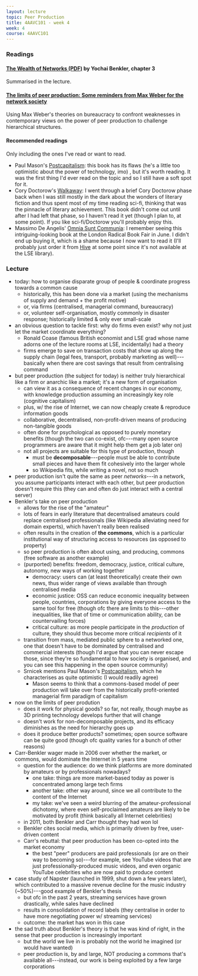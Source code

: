 ```yaml
---
layout: lecture
topic: Peer Production
title: 4AAVC101 - week 4
week: 4
course: 4AAVC101
---
```


### Readings

#### [The Wealth of Networks (PDF)](http://www.benkler.org/Benkler_Wealth_Of_Networks.pdf) by Yochai Benkler, chapter 3

Summarised in the lecture.

#### [The limits of peer production: Some reminders from Max Weber for the network society](http://journals.sagepub.com/doi/abs/10.1177/1461444810370951)

Using Max Weber's theories on bureaucracy to confront weaknesses in contemporary views on the power of peer production to challenge hierarchical structures.

#### Recommended readings

Only including the ones I've read or want to read.

* Paul Mason's [Postcapitalism](https://www.goodreads.com/book/show/24878857-postcapitalism):
  this book has its flaws (he's a little too optimistic about the power of
  technology, imo) , but it's worth reading. It was the first thing I'd ever
  read on the topic and so I still have a soft spot for it.
* Cory Doctorow's [Walkaway](https://www.goodreads.com/book/show/30139664-walkaway): I went
  through a brief Cory Doctorow phase back when I was still mostly in the dark
  about the wonders of literary fiction and thus spent most of my time reading
  sci-fi, thinking that was the pinnacle of literary achievement. This book
  didn't come out until after I had left that phase, so I haven't read it yet
  (though I plan to, at some point). If you like sci-fi/Doctorow you'll
  probably enjoy this.
* Massimo De Angelis' [Omnia Sunt Communia](https://www.goodreads.com/book/show/31573684-omnia-sunt-communia):
  I remember seeing this intriguing-looking book at the London Radical Book
  Fair in June. I didn't end up buying it, which is a shame because I now want
  to read it (I'll probably just order it from [Hive](https://www.hive.co.uk)
  at some point since it's not available at the LSE library).

### Lecture

* today: how to organise disparate group of people & coordinate progress towards a common cause
  * historically, this has been done via a market (using the mechanisms of supply and demand + the profit motive)
  * or, via firms (centralised, managerial command, bureaucracy)
  * or, volunteer self-organisation, mostly commonly in disaster response; historically limited & only ever small-scale
* an obvious question to tackle first: why do firms even exist? why not just let the market coordinate everything?
  * Ronald Coase (famous British economist and LSE grad whose name adorns one of the lecture rooms at LSE, incidentally) had a theory
  * firms emerge to save on transaction costs that show up along the supply chain (legal fees, transport, probably marketing as well)---basically when there are cost savings that result from centralising command
* but peer production (the subject for today) is neither truly hierarchical like a firm or anarchic like a market; it's a new form of organisation
  * can view it as a consequence of recent changes in our economy, with knowledge production assuming an increasingly key role (cognitive capitalism)
  * plus, w/ the rise of Internet, we can now cheaply create & reproduce information goods
  * collaborative, decentralised, non-profit-driven means of producing non-tangible goods
  * often done for psychological as opposed to purely monetary benefits (though the two can co-exist, ofc---many open source programmers are aware that it might help them get a job later on)
  * not all projects are suitable for this type of production, though
    * must be **decomposable**---people must be able to contribute small pieces and have them fit cohesively into the larger whole
    * so Wikipedia fits, while writing a novel, not so much
* peer production isn't quite the same as peer _networks_---in a network, you assume participants interact with each other, but peer production doesn't require this (they can and often do just interact with a central server)
* Benkler's take on peer production
  * allows for the rise of the "amateur"
  * lots of fears in early literature that decentralised amateurs could replace centralised professionals (like Wikipedia alleviating need for domain experts), which haven't really been realised
  * often results in the creation of **the commons**, which is a particular institutional way of structuring access to resources (as opposed to property)
  * so peer production is often about using, and producing, commons (free software as another example)
  * (purported) benefits: freedom, democracy, justice, critical culture, autonomy, new ways of working together
    * democracy: users can (at least theoretically) create their own news, thus wider range of views available than through centralised media
    * economic justice: OSS can reduce economic inequality between people, countries, corporations by giving everyone access to the same tool for free (though ofc there are limits to this---other inequalities, like that of time or communication ability, can be countervailing forces)
    * critical culture: as more people participate in the _production_ of culture, they should thus become more critical _recipients_ of it
  * transition from mass, mediated public sphere to a networked one, one that doesn't have to be dominated by centralised and commercial interests (though I'd argue that you can never escape those, since they're so fundamental to how society is organised, and you can see this happening in the open source community)
  * Srnicek mentions Paul Mason's [Postcapitalism](https://www.goodreads.com/book/show/24878857-postcapitalism), which he characterises as quite optimistic (I would readily agree)
    * Mason seems to think that a commons-based model of peer production will take over from the historically profit-oriented managerial firm paradigm of capitalism
* now on the limits of peer prodution
  * does it work for physical goods? so far, not really, though maybe as 3D printing technology develops further that will change
  * doesn't work for non-decomposable projects, and its efficacy diminishes as the need for hierarchy goes up
  * does it produce better products? sometimes; open source software can be quite good (though ofc quality varies for a bunch of other reasons)
* Carr-Benkler wager made in 2006 over whether the market, or commons, would dominate the Internet in 5 years time
  * question for the audience: do we think platforms are more dominated by amateurs or by professionals nowadays?
    * one take: things are more market-based today as power is concentrated among large tech firms
    * another take: other way around, since we all contribute to the content of the Internet
    * my take: we've seen a weird blurring of the amateur-professional dichotomy, where even self-proclaimed amateurs are likely to be motivated by profit (think basically all Internet celebrities)
  * in 2011, both Benkler and Carr thought they had won lol
  * Benkler cites social media, which is primarily driven by free, user-driven content
  * Carr's rebuttal: that peer production has been co-opted into the market economy
     * the best "peer" producers are paid professionals (or are on their way to becoming so)---for example, see YouTube videos that are just professionally-produced music videos, and even organic YouTube celebrities who are now paid to produce content
* case study of Napster (launched in 1999, shut down a few years later), which contributed to a massive revenue decline for the music industry (~50%)---good example of Benkler's thesis
  * but ofc in the past 2 years, streaming services have grown drastically, while sales have declined
  * results in consolidation of record labels (they centralise in order to have more negotiating power w/ streaming services)
  * outcome: the market has won in this case
* the sad truth about Benkler's theory is that he was kind of right, in the sense that peer production is increasingly important
  * but the world we live in is probably not the world he imagined (or would have wanted)
  * peer production is, by and large, NOT producing a commons that's available all---instead, our work is being exploited by a few large corporations
